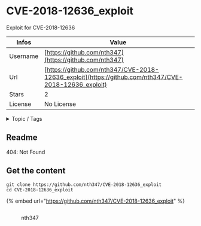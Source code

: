 # CVE-2018-12636_exploit

Exploit for CVE-2018-12636

| Infos    | Value                                                              |
| -------- | -------------------------------------------------------------------|
| Username | [https://github.com/nth347](https://github.com/nth347) |
| Url      | [https://github.com/nth347/CVE-2018-12636_exploit](https://github.com/nth347/CVE-2018-12636_exploit)                                               |
| Stars    | 2                                                          |
| License  | No License                                                        |

<details>

<summary>Topic / Tags</summary>

* exploit* security

</details>

## Readme

404: Not Found


## Get the content

```
git clone https://github.com/nth347/CVE-2018-12636_exploit
cd CVE-2018-12636_exploit
```

{% embed url="https://github.com/nth347/CVE-2018-12636_exploit" %}

<figure><img src="https://avatars.githubusercontent.com/u/20441996?v=4" alt=""><figcaption><p>nth347</p></figcaption></figure>
